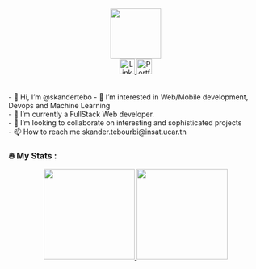 <div id="header" align="center">
  <img src="https://media.giphy.com/media/M9gbBd9nbDrOTu1Mqx/giphy.gif" width="100"/>
  <div id="badges">
    <a href="https://www.linkedin.com/in/skander-tebourbi-a8152b222/" target="_blank" rel="noreferrer">
      <img height="30px" src="https://img.shields.io/badge/LinkedIn-blue?style=for-the-badge&logo=linkedin&logoColor=white" alt="LinkedIn Badge"/>
    </a>
    <a href="https://skandertebourbi.tech" target="_blank" rel="noreferrer">
      <img height="30px" src="https://img.shields.io/badge/Portfolio-red?style=for-the-badger&logoColor=white&logo=aiqfome" alt="Portfolio Badge"/>
    </a>
  </div>
</div>
<br/> <br/>
- 👋 Hi, I’m @skandertebo <bf/>
- 👀 I’m interested in Web/Mobile development, Devops and Machine Learning <br/>
- 🌱 I’m currently a FullStack Web developer. <br/>
- 💞️ I’m looking to collaborate on interesting and sophisticated projects <br/>
- 📫 How to reach me skander.tebourbi@insat.ucar.tn <br/>

### :fire: My Stats :
<p align="center">
<a href="https://github.com/skandertebo">
  <img height="180em" src="https://github-readme-stats-eight-theta.vercel.app/api?username=skandertebo&show_icons=true&theme=algolia&include_all_commits=true&count_private=true"/>
  <img height="180em" src="https://github-readme-stats-eight-theta.vercel.app/api/top-langs/?username=skandertebo&layout=compact&langs_count=8&theme=algolia"/>
</a>
</p>



  
<!---
skandertebo/skandertebo is a ✨ special ✨ repository because its `README.md` (this file) appears on your GitHub profile.
You can click the Preview link to take a look at your changes.
--->
